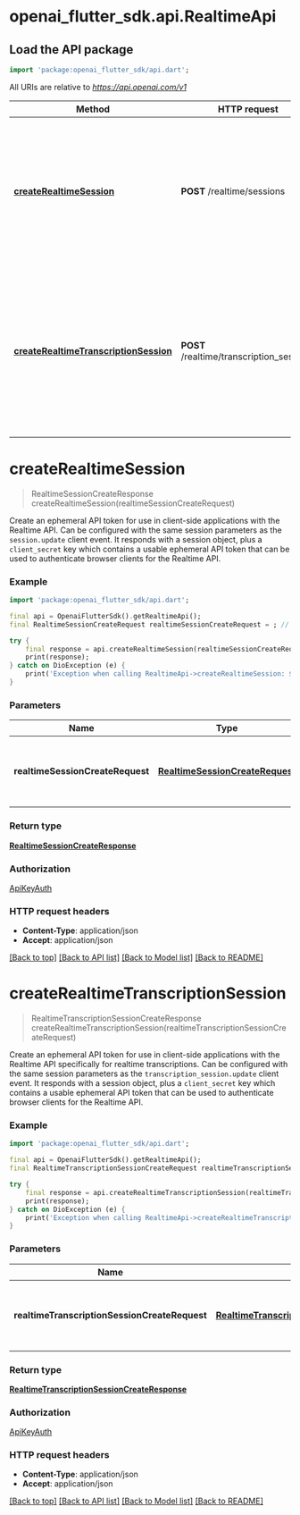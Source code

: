 # openai_flutter_sdk.api.RealtimeApi

## Load the API package
```dart
import 'package:openai_flutter_sdk/api.dart';
```

All URIs are relative to *https://api.openai.com/v1*

Method | HTTP request | Description
------------- | ------------- | -------------
[**createRealtimeSession**](RealtimeApi.md#createrealtimesession) | **POST** /realtime/sessions | Create an ephemeral API token for use in client-side applications with the Realtime API. Can be configured with the same session parameters as the &#x60;session.update&#x60; client event.  It responds with a session object, plus a &#x60;client_secret&#x60; key which contains a usable ephemeral API token that can be used to authenticate browser clients for the Realtime API. 
[**createRealtimeTranscriptionSession**](RealtimeApi.md#createrealtimetranscriptionsession) | **POST** /realtime/transcription_sessions | Create an ephemeral API token for use in client-side applications with the Realtime API specifically for realtime transcriptions.  Can be configured with the same session parameters as the &#x60;transcription_session.update&#x60; client event.  It responds with a session object, plus a &#x60;client_secret&#x60; key which contains a usable ephemeral API token that can be used to authenticate browser clients for the Realtime API. 


# **createRealtimeSession**
> RealtimeSessionCreateResponse createRealtimeSession(realtimeSessionCreateRequest)

Create an ephemeral API token for use in client-side applications with the Realtime API. Can be configured with the same session parameters as the `session.update` client event.  It responds with a session object, plus a `client_secret` key which contains a usable ephemeral API token that can be used to authenticate browser clients for the Realtime API. 

### Example
```dart
import 'package:openai_flutter_sdk/api.dart';

final api = OpenaiFlutterSdk().getRealtimeApi();
final RealtimeSessionCreateRequest realtimeSessionCreateRequest = ; // RealtimeSessionCreateRequest | Create an ephemeral API key with the given session configuration.

try {
    final response = api.createRealtimeSession(realtimeSessionCreateRequest);
    print(response);
} catch on DioException (e) {
    print('Exception when calling RealtimeApi->createRealtimeSession: $e\n');
}
```

### Parameters

Name | Type | Description  | Notes
------------- | ------------- | ------------- | -------------
 **realtimeSessionCreateRequest** | [**RealtimeSessionCreateRequest**](RealtimeSessionCreateRequest.md)| Create an ephemeral API key with the given session configuration. | 

### Return type

[**RealtimeSessionCreateResponse**](RealtimeSessionCreateResponse.md)

### Authorization

[ApiKeyAuth](../README.md#ApiKeyAuth)

### HTTP request headers

 - **Content-Type**: application/json
 - **Accept**: application/json

[[Back to top]](#) [[Back to API list]](../README.md#documentation-for-api-endpoints) [[Back to Model list]](../README.md#documentation-for-models) [[Back to README]](../README.md)

# **createRealtimeTranscriptionSession**
> RealtimeTranscriptionSessionCreateResponse createRealtimeTranscriptionSession(realtimeTranscriptionSessionCreateRequest)

Create an ephemeral API token for use in client-side applications with the Realtime API specifically for realtime transcriptions.  Can be configured with the same session parameters as the `transcription_session.update` client event.  It responds with a session object, plus a `client_secret` key which contains a usable ephemeral API token that can be used to authenticate browser clients for the Realtime API. 

### Example
```dart
import 'package:openai_flutter_sdk/api.dart';

final api = OpenaiFlutterSdk().getRealtimeApi();
final RealtimeTranscriptionSessionCreateRequest realtimeTranscriptionSessionCreateRequest = ; // RealtimeTranscriptionSessionCreateRequest | Create an ephemeral API key with the given session configuration.

try {
    final response = api.createRealtimeTranscriptionSession(realtimeTranscriptionSessionCreateRequest);
    print(response);
} catch on DioException (e) {
    print('Exception when calling RealtimeApi->createRealtimeTranscriptionSession: $e\n');
}
```

### Parameters

Name | Type | Description  | Notes
------------- | ------------- | ------------- | -------------
 **realtimeTranscriptionSessionCreateRequest** | [**RealtimeTranscriptionSessionCreateRequest**](RealtimeTranscriptionSessionCreateRequest.md)| Create an ephemeral API key with the given session configuration. | 

### Return type

[**RealtimeTranscriptionSessionCreateResponse**](RealtimeTranscriptionSessionCreateResponse.md)

### Authorization

[ApiKeyAuth](../README.md#ApiKeyAuth)

### HTTP request headers

 - **Content-Type**: application/json
 - **Accept**: application/json

[[Back to top]](#) [[Back to API list]](../README.md#documentation-for-api-endpoints) [[Back to Model list]](../README.md#documentation-for-models) [[Back to README]](../README.md)

